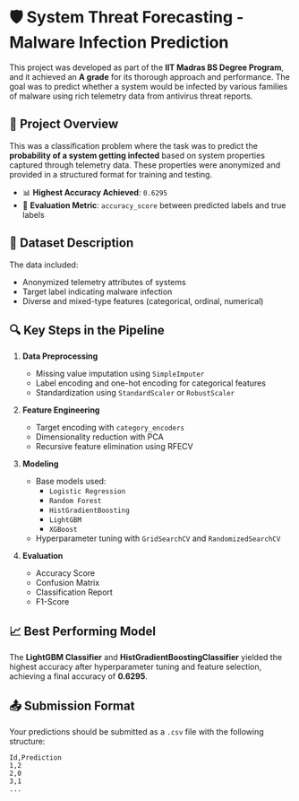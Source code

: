 # 🛡️ System Threat Forecasting - Malware Infection Prediction

This project was developed as part of the **IIT Madras BS Degree Program**, and it achieved an **A grade** for its thorough approach and performance. The goal was to predict whether a system would be infected by various families of malware using rich telemetry data from antivirus threat reports.

## 📌 Project Overview

This was a classification problem where the task was to predict the **probability of a system getting infected** based on system properties captured through telemetry data. These properties were anonymized and provided in a structured format for training and testing.

- 📊 **Highest Accuracy Achieved**: `0.6295`
- 🏁 **Evaluation Metric**: `accuracy_score` between predicted labels and true labels

## 📂 Dataset Description

The data included:
- Anonymized telemetry attributes of systems
- Target label indicating malware infection
- Diverse and mixed-type features (categorical, ordinal, numerical)

## 🔍 Key Steps in the Pipeline

1. **Data Preprocessing**
   - Missing value imputation using `SimpleImputer`
   - Label encoding and one-hot encoding for categorical features
   - Standardization using `StandardScaler` or `RobustScaler`

2. **Feature Engineering**
   - Target encoding with `category_encoders`
   - Dimensionality reduction with PCA
   - Recursive feature elimination using RFECV

3. **Modeling**
   - Base models used:
     - `Logistic Regression`
     - `Random Forest`
     - `HistGradientBoosting`
     - `LightGBM`
     - `XGBoost`
   - Hyperparameter tuning with `GridSearchCV` and `RandomizedSearchCV`

4. **Evaluation**
   - Accuracy Score
   - Confusion Matrix
   - Classification Report
   - F1-Score

## 📈 Best Performing Model

The **LightGBM Classifier** and **HistGradientBoostingClassifier** yielded the highest accuracy after hyperparameter tuning and feature selection, achieving a final accuracy of **0.6295**.

## 📤 Submission Format

Your predictions should be submitted as a `.csv` file with the following structure:

```csv
Id,Prediction
1,2
2,0
3,1
...
